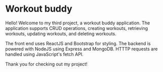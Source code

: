 # Workout buddy

Hello! Welcome to my third project, a workout buddy application. The application supports CRUD operations, creating workouts, retrieving workouts, updating workouts, and deleting workouts.

The front end uses ReactJS and Bootstrap for styling. The backend is powered with NodeJS using Express and MongoDB. HTTTP requests are handled using JavaScript's fetch API. 

Thank you for checking out my project!
